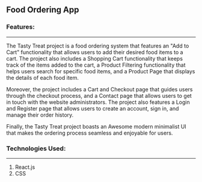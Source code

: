 ## Food Ordering App

### Features:

---
The Tasty Treat project is a food ordering system that features an "Add to Cart" functionality that allows users to add their desired food items to a cart. The project also includes a Shopping Cart functionality that keeps track of the items added to the cart, a Product Filtering functionality that helps users search for specific food items, and a Product Page that displays the details of each food item.

Moreover, the project includes a Cart and Checkout page that guides users through the checkout process, and a Contact page that allows users to get in touch with the website administrators. The project also features a Login and Register page that allows users to create an account, sign in, and manage their order history.

Finally, the Tasty Treat project boasts an Awesome modern minimalist UI that makes the ordering process seamless and enjoyable for users.

### Technologies Used:

---

1. React.js
2. CSS




